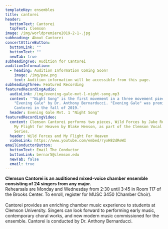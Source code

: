 ```yaml
---
templateKey: ensembles
title: cantorei
header:
  bottomText: Cantorei
  topText: Clemson
image: /img/worldpremiere2019-2-1-.jpg
subheading: About Cantorei
concertAttireButton:
  buttonLink: ""
  buttonText: ""
  newTab: true
subheadingTwo: Audition for Cantorei
auditionInformation:
  - heading: Audition Information Coming Soon!
    image: /img/paw.png
    text: Audition information will be accessible from this page.
subheadingThree: Featured Recording
featuredRecordingAudio:
  audioLink: /img/evening-gale-mvt-1-night-song.mp3
  content: '"Night Song" is the first movement in a three movement piece titled
    "Evening Gale" by Dr. Anthony Bernarducci. "Evening Gale" was premiered by
    Cantorei in the fall of 2019.'
  header: Evening Gale Mvt. 1 "Night Song"
featuredRecordingVideo:
  content: Clemson Cantorei performs two pieces, Wild Forces by Jake Runestad and
    My Flight for Heaven by Blake Henson, as part of the Clemson Vocal Arts
    Series.
  header: Wild Forces and My Flight For Heaven
  videoLink: https://www.youtube.com/embed/ryxH82dReWI
emailConductorButton:
  buttonText: Email The Conductor
  buttonLink: bernar5@clemson.edu
  newTab: false
  email: true
---
```

**Clemson Cantorei is an auditioned mixed-voice chamber ensemble consisting of 24 singers from any major.**\
​Rehearsals are Monday and Wednesday from 2:30 until 3:45 in Room 117 of the Brooks Center. To enroll, register for MUSC 3450 (Chamber Choir).\
\
​Cantorei provides an enriching chamber music experience to students at Clemson University. Singers can look forward to performing early music, contemporary choral works, and new modern music commissioned for the ensemble. Cantorei is conducted by Dr. Anthony Bernarducci.